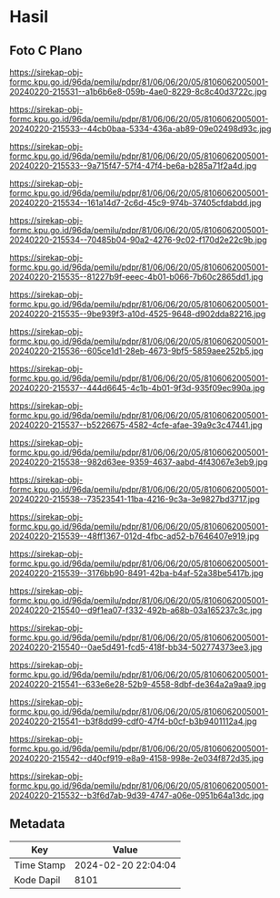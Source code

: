 # Hasil

## Foto C Plano

https://sirekap-obj-formc.kpu.go.id/96da/pemilu/pdpr/81/06/06/20/05/8106062005001-20240220-215531--a1b6b6e8-059b-4ae0-8229-8c8c40d3722c.jpg

https://sirekap-obj-formc.kpu.go.id/96da/pemilu/pdpr/81/06/06/20/05/8106062005001-20240220-215533--44cb0baa-5334-436a-ab89-09e02498d93c.jpg

https://sirekap-obj-formc.kpu.go.id/96da/pemilu/pdpr/81/06/06/20/05/8106062005001-20240220-215533--9a715f47-57f4-47f4-be6a-b285a71f2a4d.jpg

https://sirekap-obj-formc.kpu.go.id/96da/pemilu/pdpr/81/06/06/20/05/8106062005001-20240220-215534--161a14d7-2c6d-45c9-974b-37405cfdabdd.jpg

https://sirekap-obj-formc.kpu.go.id/96da/pemilu/pdpr/81/06/06/20/05/8106062005001-20240220-215534--70485b04-90a2-4276-9c02-f170d2e22c9b.jpg

https://sirekap-obj-formc.kpu.go.id/96da/pemilu/pdpr/81/06/06/20/05/8106062005001-20240220-215535--81227b9f-eeec-4b01-b066-7b60c2865dd1.jpg

https://sirekap-obj-formc.kpu.go.id/96da/pemilu/pdpr/81/06/06/20/05/8106062005001-20240220-215535--9be939f3-a10d-4525-9648-d902dda82216.jpg

https://sirekap-obj-formc.kpu.go.id/96da/pemilu/pdpr/81/06/06/20/05/8106062005001-20240220-215536--605ce1d1-28eb-4673-9bf5-5859aee252b5.jpg

https://sirekap-obj-formc.kpu.go.id/96da/pemilu/pdpr/81/06/06/20/05/8106062005001-20240220-215537--444d6645-4c1b-4b01-9f3d-935f09ec990a.jpg

https://sirekap-obj-formc.kpu.go.id/96da/pemilu/pdpr/81/06/06/20/05/8106062005001-20240220-215537--b5226675-4582-4cfe-afae-39a9c3c47441.jpg

https://sirekap-obj-formc.kpu.go.id/96da/pemilu/pdpr/81/06/06/20/05/8106062005001-20240220-215538--982d63ee-9359-4637-aabd-4f43067e3eb9.jpg

https://sirekap-obj-formc.kpu.go.id/96da/pemilu/pdpr/81/06/06/20/05/8106062005001-20240220-215538--73523541-11ba-4216-9c3a-3e9827bd3717.jpg

https://sirekap-obj-formc.kpu.go.id/96da/pemilu/pdpr/81/06/06/20/05/8106062005001-20240220-215539--48ff1367-012d-4fbc-ad52-b7646407e919.jpg

https://sirekap-obj-formc.kpu.go.id/96da/pemilu/pdpr/81/06/06/20/05/8106062005001-20240220-215539--3176bb90-8491-42ba-b4af-52a38be5417b.jpg

https://sirekap-obj-formc.kpu.go.id/96da/pemilu/pdpr/81/06/06/20/05/8106062005001-20240220-215540--d9f1ea07-f332-492b-a68b-03a165237c3c.jpg

https://sirekap-obj-formc.kpu.go.id/96da/pemilu/pdpr/81/06/06/20/05/8106062005001-20240220-215540--0ae5d491-fcd5-418f-bb34-502774373ee3.jpg

https://sirekap-obj-formc.kpu.go.id/96da/pemilu/pdpr/81/06/06/20/05/8106062005001-20240220-215541--633e6e28-52b9-4558-8dbf-de364a2a9aa9.jpg

https://sirekap-obj-formc.kpu.go.id/96da/pemilu/pdpr/81/06/06/20/05/8106062005001-20240220-215541--b3f8dd99-cdf0-47f4-b0cf-b3b9401112a4.jpg

https://sirekap-obj-formc.kpu.go.id/96da/pemilu/pdpr/81/06/06/20/05/8106062005001-20240220-215542--d40cf919-e8a9-4158-998e-2e034f872d35.jpg

https://sirekap-obj-formc.kpu.go.id/96da/pemilu/pdpr/81/06/06/20/05/8106062005001-20240220-215532--b3f6d7ab-9d39-4747-a06e-0951b64a13dc.jpg


## Metadata

| Key        | Value               |
| ---------- | ------------------- |
| Time Stamp | 2024-02-20 22:04:04 |
| Kode Dapil | 8101                |




